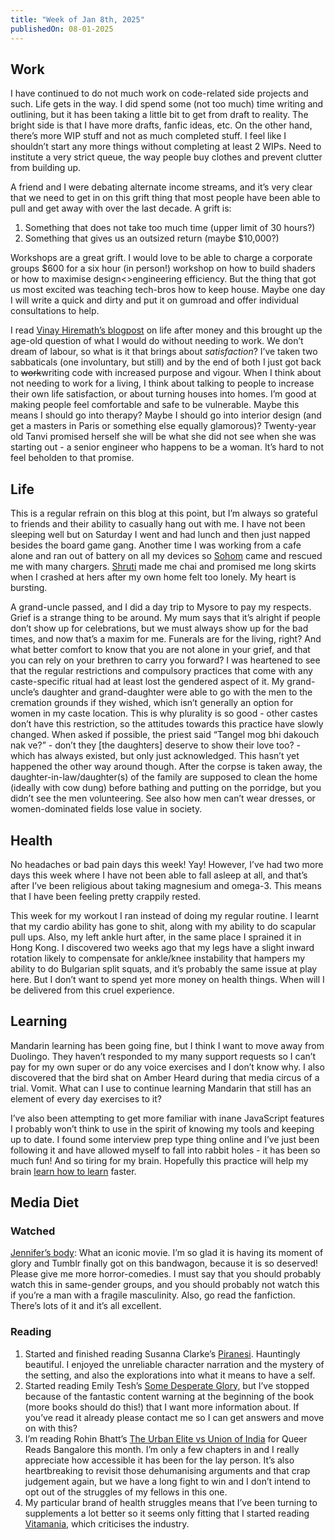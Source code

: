 ```yaml
---
title: "Week of Jan 8th, 2025"
publishedOn: 08-01-2025
---
```


## Work

I have continued to do not much work on code-related side projects and such. Life gets in the way. I did spend some (not too much) time writing and outlining, but it has been taking a little bit to get from draft to reality. The bright side is that I have more drafts, fanfic ideas, etc. On the other hand, there’s more WIP stuff and not as much completed stuff. I feel like I shouldn’t start any more things without completing at least 2 WIPs. Need to institute a very strict queue, the way people buy clothes and prevent clutter from building up.

A friend and I were debating alternate income streams, and it’s very clear that we need to get in on this grift thing that most people have been able to pull and get away with over the last decade. A grift is:

1. Something that does not take too much time (upper limit of 30 hours?)
2. Something that gives us an outsized return (maybe $10,000?)

Workshops are a great grift. I would love to be able to charge a corporate groups $600 for a six hour (in person!) workshop on how to build shaders or how to maximise design<>engineering efficiency. But the thing that got us most excited was teaching tech-bros how to keep house. Maybe one day I will write a quick and dirty and put it on gumroad and offer individual consultations to help.

I read [Vinay Hiremath’s blogpost](https://vinay.sh/i-am-rich-and-have-no-idea-what-to-do-with-my-life/) on life after money and this brought up the age-old question of what I would do without needing to work. We don’t dream of labour, so what is it that brings about _satisfaction_? I’ve taken two sabbaticals (one involuntary, but still) and by the end of both I just got back to ~~work~~writing code with increased purpose and vigour. When I think about not needing to work for a living, I think about talking to people to increase their own life satisfaction, or about turning houses into homes. I’m good at making people feel comfortable and safe to be vulnerable. Maybe this means I should go into therapy? Maybe I should go into interior design (and get a masters in Paris or something else equally glamorous)? Twenty-year old Tanvi promised herself she will be what she did not see when she was starting out - a senior engineer who happens to be a woman. It’s hard to not feel beholden to that promise.

## Life

This is a regular refrain on this blog at this point, but I’m always so grateful to friends and their ability to casually hang out with me. I have not been sleeping well but on Saturday I went and had lunch and then just napped besides the board game gang. Another time I was working from a cafe alone and ran out of battery on all my devices so [Sohom](https://signalshore.github.io/) came and rescued me with many chargers. [Shruti](https://www.shrutisunderraman.com/) made me chai and promised me long skirts when I crashed at hers after my own home felt too lonely. My heart is bursting.

A grand-uncle passed, and I did a day trip to Mysore to pay my respects. Grief is a strange thing to be around. My mum says that it’s alright if people don’t show up for celebrations, but we must always show up for the bad times, and now that’s a maxim for me. Funerals are for the living, right? And what better comfort to know that you are not alone in your grief, and that you can rely on your brethren to carry you forward? I was heartened to see that the regular restrictions and compulsory practices that come with any caste-specific ritual had at least lost the gendered aspect of it. My grand-uncle’s daughter and grand-daughter were able to go with the men to the cremation grounds if they wished, which isn’t generally an option for women in my caste location. This is why plurality is so good - other castes don’t have this restriction, so the attitudes towards this practice have slowly changed. When asked if possible, the priest said “Tangel mog bhi dakouch nak ve?” - don’t they [the daughters] deserve to show their love too? - which has always existed, but only just acknowledged. This hasn’t yet happened the other way around though. After the corpse is taken away, the daughter-in-law/daughter(s) of the family are supposed to clean the home (ideally with cow dung) before bathing and putting on the porridge, but you didn’t see the men volunteering. See also how men can’t wear dresses, or women-dominated fields lose value in society.

## Health

No headaches or bad pain days this week! Yay! However, I’ve had two more days this week where I have not been able to fall asleep at all, and that’s after I’ve been religious about taking magnesium and omega-3. This means that I have been feeling pretty crappily rested.

This week for my workout I ran instead of doing my regular routine. I learnt that my cardio ability has gone to shit, along with my ability to do scapular pull ups. Also, my left ankle hurt after, in the same place I sprained it in Hong Kong. I discovered two weeks ago that my legs have a slight inward rotation likely to compensate for ankle/knee instability that hampers my ability to do Bulgarian split squats, and it’s probably the same issue at play here. But I don’t want to spend yet more money on health things. When will I be delivered from this cruel experience.

## Learning

Mandarin learning has been going fine, but I think I want to move away from Duolingo. They haven’t responded to my many support requests so I can’t pay for my own super or do any voice exercises and I don’t know why. I also discovered that the bird shat on Amber Heard during that media circus of a trial. Vomit. What can I use to continue learning Mandarin that still has an element of every day exercises to it?

I’ve also been attempting to get more familiar with inane JavaScript features I probably won’t think to use in the spirit of knowing my tools and keeping up to date. I found some interview prep type thing online and I’ve just been following it and have allowed myself to fall into rabbit holes - it has been so much fun! And so tiring for my brain. Hopefully this practice will help my brain [learn how to learn](https://x.com/tanvibhakta_/status/1061713297970511874) faster.

## Media Diet

### Watched

[Jennifer’s body](https://letterboxd.com/film/jennifers-body/): What an iconic movie. I’m so glad it is having its moment of glory and Tumblr finally got on this bandwagon, because it is so deserved! Please give me more horror-comedies. I must say that you should probably watch this in same-gender groups, and you should probably not watch this if you’re a man with a fragile masculinity. Also, go read the fanfiction. There’s lots of it and it’s all excellent.

### Reading

1. Started and finished reading Susanna Clarke’s [Piranesi](https://www.goodreads.com/book/show/50202953-piranesi). Hauntingly beautiful. I enjoyed the unreliable character narration and the mystery of the setting, and also the explorations into what it means to have a self.
2. Started reading Emily Tesh’s [Some Desperate Glory](https://www.goodreads.com/book/show/58388343-some-desperate-glory), but I’ve stopped because of the fantastic content warning at the beginning of the book (more books should do this!) that I want more information about. If you’ve read it already please contact me so I can get answers and move on with this?
3. I’m reading Rohin Bhatt’s [The Urban Elite vs Union of India](https://www.goodreads.com/book/show/219623721-the-urban-elite-v-union-of-india) for Queer Reads Bangalore this month. I’m only a few chapters in and I really appreciate how accessible it has been for the lay person. It’s also heartbreaking to revisit those dehumanising arguments and that crap judgement again, but we have a long fight to win and I don’t intend to opt out of the struggles of my fellows in this one.
4. My particular brand of health struggles means that I’ve been turning to supplements a lot better so it seems only fitting that I started reading [Vitamania](https://www.goodreads.com/book/show/22571764-vitamania), which criticises the industry.

